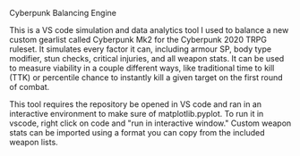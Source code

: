 Cyberpunk Balancing Engine

This is a VS code simulation and data analytics tool I used to balance a new custom gearlist called Cyberpunk Mk2 for the Cyberpunk 2020 TRPG ruleset. It simulates every factor it can, including armour SP, body type modifier, stun checks, critical injuries, and all weapon stats. It can be used to measure viability in a couple different ways, like traditional time to kill (TTK) or percentile chance to instantly kill a given target on the first round of combat.

This tool requires the repository be opened in VS code and ran in an interactive environment to make sure of matplotlib.pyplot. To run it in vscode, right click on code and "run in interactive window." Custom weapon stats can be imported using a format you can copy from the included weapon lists.
